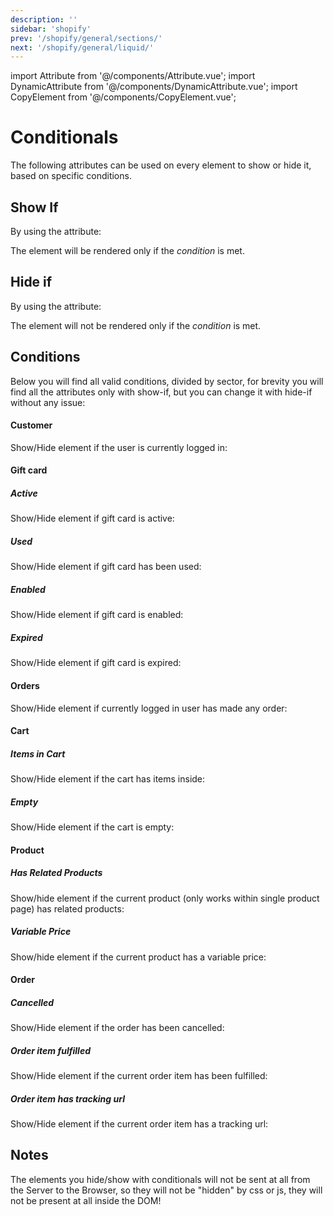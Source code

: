 ```yaml
---
description: ''
sidebar: 'shopify'
prev: '/shopify/general/sections/'
next: '/shopify/general/liquid/'
---
```


import Attribute from '@/components/Attribute.vue';
import DynamicAttribute from '@/components/DynamicAttribute.vue';
import CopyElement from '@/components/CopyElement.vue';


# Conditionals

The following attributes can be used on every element to show or hide it, based on specific conditions.

## Show If

By using the attribute:

<DynamicAttribute name="show-if" value="condition" />

The element will be rendered only if the *condition* is met.

## Hide if

By using the attribute:

<DynamicAttribute name="hide-if" value="condition" />

The element will not be rendered only if the *condition* is met.


## Conditions

Below you will find all valid conditions, divided by sector, for brevity you will find all the attributes only with show-if, but you can change it with hide-if without any issue:

#### Customer

Show/Hide element if the user is currently logged in:

<Attribute name="show-if" value="logged-in" />

#### Gift card

##### Active
Show/Hide element if gift card is active:

<Attribute name="show-if" value="gift-card-active" />

##### Used
Show/Hide element if gift card has been used:

<Attribute name="show-if" value="gift-card-used" />

##### Enabled
Show/Hide element if gift card is enabled:

<Attribute name="show-if" value="gift-card-enabled" />

##### Expired
Show/Hide element if gift card is expired:

<Attribute name="show-if" value="gift-card-expired" />


#### Orders

Show/Hide element if currently logged in user has made any order:

<Attribute name="show-if" value="has-orders" />

#### Cart

##### Items in Cart

Show/Hide element if the cart has items inside:

<Attribute name="show-if" value="has-items-in-cart" />

##### Empty

Show/Hide element if the cart is empty:

<Attribute name="show-if" value="cart-empty" />


#### Product

##### Has Related Products

Show/hide element if the current product (only works within single product page) has related products:

<Attribute name="show-if" value="has-related-products" />

##### Variable Price

Show/hide element if the current product has a variable price:

<Attribute name="show-if" value="variable-price" />

#### Order

##### Cancelled 

Show/Hide element if the order has been cancelled:

<Attribute name="show-if" value="order-cancelled" />

##### Order item fulfilled

Show/Hide element if the current order item has been fulfilled:

<Attribute name="show-if" value="order-item-fulfilled" />

##### Order item has tracking url

Show/Hide element if the current order item has a tracking url:

<Attribute name="show-if" value="order-item-tracking-url" />

## Notes

The elements you hide/show with conditionals will not be sent at all from the Server to the Browser, so they will not be "hidden" by css or js, they will not be present at all inside the DOM!
